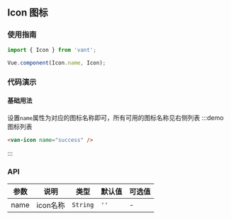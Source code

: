 <style>
.demo-icon {
  font-size: 0;

  .examples {
    max-height: none;
  }

  .van-col {
    text-align: center;
    height: 100px;
    float: none;
    display: inline-block;

    .van-icon {
      display: block;
    }
  }

  .van-icon {
    display: none;
    font-size: 32px;
    margin: 15px 0;
    color: rgba(69, 90, 100, .8);
  }

  span {
    font-size: 14px;
  }
} 
</style>

<script>
import Vue from 'vue';

const icons = [
  'close',
  'location',
  'clock',
  'gold-coin',
  'chat',
  'exchange',
  'upgrade',
  'edit',
  'contact',
  'passed',
  'points',
  'delete',
  'records',
  'logistics',
  'check',
  'checked',
  'gift',
  'like-o',
  'like',
  'qr',
  'qr-invalid',
  'shop',
  'photograph',
  'add',
  'add2',
  'photo',
  'cart',
  'arrow',
  'search',
  'clear',
  'success',
  'fail',
  'wechat',
  'alipay',
  'password-view',
  'wap-nav',
  'password-not-view',
  'wap-home',
  'ecard-pay',
  'balance-pay',
  'peer-pay',
  'credit-pay',
  'debit-pay',
  'other-pay',
  'shopping-cart',
  'browsing-history',
  'goods-collect',
  'shop-collect',
  'receive-gift',
  'send-gift',
  'setting',
  'coupon',
  'free-postage',
  'discount',
  'birthday-privilege',
  'member-day-privilege',
  'balance-details',
  'cash-back-record',
  'points-mall',
  'exchange-record',
  'pending-payment',
  'pending-orders',
  'pending-deliver',
  'pending-evaluate',
  'cash-on-deliver',
  'gift-card-pay',
  'underway',
  'point-gift',
  'after-sale',
  'edit-data',
  'question',
  'description',
  'card',
  'gift-card',
  'coupon',
  'completed',
  'value-card',
  'certificate',
  'tosend',
  'sign',
  'home',
  'phone'
];

const IconListConstructor = Vue.extend({
  render(h) {
    return (
      <div>
        {icons.map(icon => (
          <van-col span="8">
            <van-icon name={icon}></van-icon>
            <span>{icon}</span>
          </van-col>
        ))}
      </div>
    )
  }
});

export default {
  mounted() {
    const IconList = new IconListConstructor({
      el: document.createElement('div')  
    });
    const block = document.querySelector('.zan-doc-demo-block');
    if (block) {
      block.appendChild(IconList.$el);
    }
  }
};
</script>

## Icon 图标

### 使用指南
``` javascript
import { Icon } from 'vant';

Vue.component(Icon.name, Icon);
```

### 代码演示

#### 基础用法

设置`name`属性为对应的图标名称即可，所有可用的图标名称见右侧列表
:::demo 图标列表
```html
<van-icon name="success" />
```
:::

### API

| 参数 | 说明 | 类型 | 默认值 | 可选值 |
|-----------|-----------|-----------|-------------|-------------|
| name | icon名称 | `String` | `''` | - |

